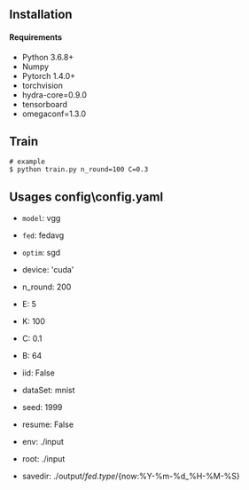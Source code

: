 

## Installation

#### Requirements
- Python 3.6.8+
- Numpy
- Pytorch 1.4.0+
- torchvision
- hydra-core=0.9.0
- tensorboard
- omegaconf=1.3.0


## Train
```shell
# example
$ python train.py n_round=100 C=0.3
```

## Usages config\config.yaml
- `model`: vgg
- `fed`: fedavg
- `optim`: sgd

- device: 'cuda'

- n_round: 200
- E: 5
- K: 100
- C: 0.1
- B: 64
- iid: False
- dataSet: mnist
- seed: 1999
- resume: False
- env: ./input
- root: ./input
- savedir: ./output/${fed.type}/${now:%Y-%m-%d_%H-%M-%S}
